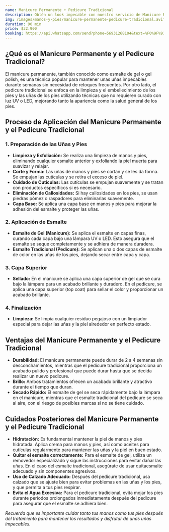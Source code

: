 ```yaml
---
name: Manicure Permanente + Pedicure Tradicional
description: Obtén un look impecable con nuestro servicio de Manicure Permanente combinado con Pedicure Tradicional. Disfruta de un acabado duradero en tus manos y un cuidado clásico y elegante para tus pies.
img: /images/manos-y-pies/manicure-permanente-pedicure-tradicional.avif
duration: 90 min
price: $32.900
booking: https://api.whatsapp.com/send?phone=56931268104&text=%F0%9F%91%8B%F0%9F%8F%BB%20%C2%A1Hola!%20Quisiera%20agendar%20una%20hora%20para%20el%20manicure%20permanente%20%2B%20pedicure%20tradicional.
---
```


## ¿Qué es el Manicure Permanente y el Pedicure Tradicional?

El manicure permanente, también conocido como esmalte de gel o gel polish, es una técnica popular para mantener unas uñas impecables durante semanas sin necesidad de retoques frecuentes. Por otro lado, el pedicure tradicional se enfoca en la limpieza y el embellecimiento de los pies y las uñas de los pies utilizando técnicas que no requieren curado con luz UV o LED, mejorando tanto la apariencia como la salud general de los pies.

## Proceso de Aplicación del Manicure Permanente y el Pedicure Tradicional

### 1. Preparación de las Uñas y Pies

- **Limpieza y Exfoliación:** Se realiza una limpieza de manos y pies, eliminando cualquier esmalte anterior y exfoliando la piel muerta para suavizar y relajar.
- **Corte y Forma:** Las uñas de manos y pies se cortan y se les da forma. Se empujan las cutículas y se retira el exceso de piel.
- **Cuidado de Cutículas:** Las cutículas se empujan suavemente y se tratan con productos específicos si es necesario.
- **Eliminación de Callosidades:** Si hay callosidades en los pies, se usan piedras pómez o raspadores para eliminarlas suavemente.
- **Capa Base:** Se aplica una capa base en manos y pies para mejorar la adhesión del esmalte y proteger las uñas.

### 2. Aplicación de Esmalte

- **Esmalte de Gel (Manicure):** Se aplica el esmalte en capas finas, curando cada capa bajo una lámpara UV o LED. Esto asegura que el esmalte se seque completamente y se adhiera de manera duradera.
- **Esmalte Tradicional (Pedicure):** Se aplican una o dos capas de esmalte de color en las uñas de los pies, dejando secar entre capa y capa.

### 3. Capa Superior

- **Sellado:** En el manicure se aplica una capa superior de gel que se cura bajo la lámpara para un acabado brillante y duradero. En el pedicure, se aplica una capa superior (top coat) para sellar el color y proporcionar un acabado brillante.

### 4. Finalización

- **Limpieza:** Se limpia cualquier residuo pegajoso con un limpiador especial para dejar las uñas y la piel alrededor en perfecto estado.

## Ventajas del Manicure Permanente y el Pedicure Tradicional

- **Durabilidad:** El manicure permanente puede durar de 2 a 4 semanas sin desconchamientos, mientras que el pedicure tradicional proporciona un acabado pulido y profesional que puede durar hasta que se decida realizar un nuevo pedicure.
- **Brillo:** Ambos tratamientos ofrecen un acabado brillante y atractivo durante el tiempo que duran.
- **Secado Rápido:** El esmalte de gel se seca rápidamente bajo la lámpara en el manicure, mientras que el esmalte tradicional del pedicure se seca al aire, con el riesgo de posibles marcas si no se tiene cuidado.

## Cuidados Posteriores del Manicure Permanente y el Pedicure Tradicional

- **Hidratación:** Es fundamental mantener la piel de manos y pies hidratada. Aplica crema para manos y pies, así como aceites para cutículas regularmente para mantener las uñas y la piel en buen estado.
- **Quitar el esmalte correctamente:** Para el esmalte de gel, utiliza un removedor especializado y sigue las instrucciones para evitar dañar las uñas. En el caso del esmalte tradicional, asegúrate de usar quitaesmalte adecuado y sin componentes agresivos.
- **Uso de Calzado Adecuado:** Después del pedicure tradicional, usa calzado que se ajuste bien para evitar problemas en las uñas y los pies, y que permita a tus pies respirar.
- **Evita el Agua Excesiva:** Para el pedicure tradicional, evita mojar los pies durante períodos prolongados inmediatamente después del pedicure para asegurar que el esmalte se adhiera bien.

_Recuerda que es importante cuidar tanto tus manos como tus pies después del tratamiento para mantener los resultados y disfrutar de unas uñas impecables._
